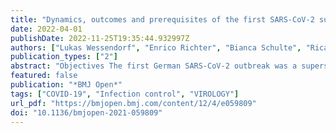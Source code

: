 ```yaml
---
title: "Dynamics, outcomes and prerequisites of the first SARS-CoV-2 superspreading event in Germany in February 2020: a cross-sectional epidemiological study"
date: 2022-04-01
publishDate: 2022-11-25T19:35:44.932997Z
authors: ["Lukas Wessendorf", "Enrico Richter", "Bianca Schulte", "Ricarda Maria Schmithausen", "Martin Exner", "Nils Lehmann", "Martin Coenen", "Christine Fuhrmann", "Angelika Kellings", "Anika Hüsing", "Karl-Heinz Jöckel", "Hendrik Streeck"]
publication_types: ["2"]
abstract: "Objectives The first German SARS-CoV-2 outbreak was a superspreading event in Gangelt, North Rhine-Westphalia, during indoor carnival festivities called ‘Kappensitzung’ (15 February 2020). We determined SARS-CoV-2 RT-PCR positivity rate, SARS-CoV-2-specific antibodies, and analysed the conditions and dynamics of superspreading, including ventilation, setting dimensions, distance from infected persons and behavioural patterns. Design In a cross-sectional epidemiological study (51 days postevent), participants were asked to give blood, pharyngeal swabs and complete self-administered questionnaires. Setting The SARS-CoV-2 superspreading event took place during festivities in the small community of Gangelt in February 2020. This 5-hour event included 450 people (6–79 years of age) in a building of 27 m × 13.20 m × 4.20 m. Participants Out of 450 event participants, 411 volunteered to participate in this study. Primary and secondary outcome measures Primary outcome: infection status (determined by IgG ELISA). Secondary outcome: symptoms (determined by questionnaire). Results Overall, 46% (n=186/404) of participants had been infected, and their spatial distribution was associated with proximity to the ventilation system (OR 1.39, 95% CI 0.86 to 2.25). Risk of infection was highly associated with age: children (OR 0.33, 95% CI 0.267 to 0.414) and young adults (age 18–25 years) had a lower risk of infection than older participants (average risk increase of 28% per 10 years). Behavioural differences were also risk associated including time spent outside (OR 0.55, (95% CI 0.33 to 0.91) or smoking (OR 0.32, 95% CI 0.124 to 0.81). Conclusions Our findings underline the importance of proper indoor ventilation for future events. Lower susceptibility of children/young adults indicates their limited involvement in superspreading."
featured: false
publication: "*BMJ Open*"
tags: ["COVID-19", "Infection control", "VIROLOGY"]
url_pdf: "https://bmjopen.bmj.com/content/12/4/e059809"
doi: "10.1136/bmjopen-2021-059809"
---
```


